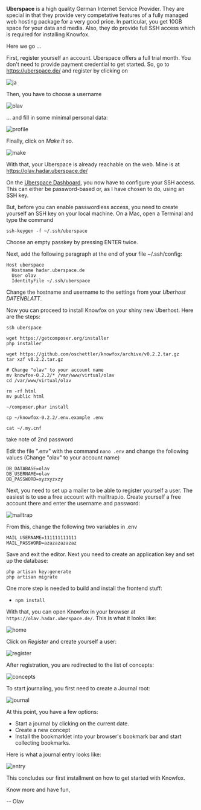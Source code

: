 **Uberspace** is a high quality German Internet Service Provider. They are special in that they provide very competative features of a fully managed web hosting package for a very good price. In particular, you get 10GB space for your data and media. Also, they do provide full SSH access which is required for installing Knowfox.

Here we go ...

First, register yourself an account. Uberspace offers a full trial month. You don't need to provide payment credential to get started. So, go to https://uberspace.de/ and register by clicking on 

![ja](https://github.com/oschettler/knowfox/raw/doc/ja.png)

Then, you have to choose a username 

![olav](https://github.com/oschettler/knowfox/raw/doc/olav.png)

... and fill in some minimal personal data:

![profile](https://github.com/oschettler/knowfox/raw/doc/profile.png)

Finally, click on _Make it so_.

![make](https://github.com/oschettler/knowfox/raw/doc/make.png)

With that, your Uberspace is already reachable on the web. Mine is at https://olav.hadar.uberspace.de/

On the [Uberspace Dashboard](https://uberspace.de/dashboard/authentication), you now have to configure your SSH access. This can either be password-based or, as I have chosen to do, using an SSH key.

But, before you can enable passwordless access, you need to create yourself an SSH key on your local machine. On a Mac, open a Terminal and type the command

````
ssh-keygen -f ~/.ssh/uberspace
````

Choose an empty passkey by pressing ENTER twice.

Next, add the following paragraph at the end of your file ~/.ssh/config:

````
Host uberspace
  Hostname hadar.uberspace.de
  User olav
  IdentityFile ~/.ssh/uberspace
````

Change the hostname and username to the settings from your _Uberhost DATENBLATT_.

Now you can proceed to install Knowfox on your shiny new Uberhost. Here are the steps:

````
ssh uberspace

wget https://getcomposer.org/installer
php installer

wget https://github.com/oschettler/knowfox/archive/v0.2.2.tar.gz
tar xzf v0.2.2.tar.gz

# Change "olav" to your account name
mv knowfox-0.2.2/* /var/www/virtual/olav
cd /var/www/virtual/olav

rm -rf html
mv public html

~/composer.phar install

cp ~/knowfox-0.2.2/.env.example .env

cat ~/.my.cnf
````

take note of 2nd password

Edit the file ".env" with the command `nano .env` and change the following values (Change "olav" to your account name)

````
DB_DATABASE=olav
DB_USERNAME=olav
DB_PASSWORD=xyzxyzxzy
````

Next, you need to set up a mailer to be able to register yourself a user. The easiest is to use a free account with mailtrap.io. Create yourself a free account there and enter the username and password:

![mailtrap](https://raw.githubusercontent.com/oschettler/knowfox/doc/mailtrap.png)

From this, change the following two variables in .env

````
MAIL_USERNAME=111111111111
MAIL_PASSWORD=azazazazazaz
````

Save and exit the editor. Next you need to create an application key and set up the database:

````
php artisan key:generate
php artisan migrate
````

One more step is needed to build and install the frontend stuff:

* `npm install`

With that, you can open Knowfox in your browser at `https://olav.hadar.uberspace.de/`. This is what it looks like:

![home](https://raw.githubusercontent.com/oschettler/knowfox/doc/home.png)

Click on _Register_ and create yourself a user:

![register](https://raw.githubusercontent.com/oschettler/knowfox/doc/register.png)

After registration, you are redirected to the list of concepts:

![concepts](https://raw.githubusercontent.com/oschettler/knowfox/doc/concepts.png)

To start journaling, you first need to create a Journal root:

![journal](https://raw.githubusercontent.com/oschettler/knowfox/doc/journal.png)

At this point, you have a few options:

* Start a journal by clicking on the current date. 
* Create a new concept
* Install the bookmarklet into your browser's bookmark bar and start collecting bookmarks.

Here is what a journal entry looks like:

![entry](https://raw.githubusercontent.com/oschettler/knowfox/doc/entry.png)

This concludes our first installment on how to get started with Knowfox.

Know more and have fun,

-- Olav
 